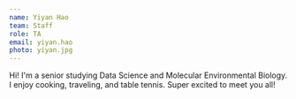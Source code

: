 ```yaml
---
name: Yiyan Hao
team: Staff
role: TA
email: yiyan.hao
photo: yiyan.jpg
---
```


Hi! I'm a senior studying Data Science and Molecular Environmental Biology. I enjoy cooking, traveling, and table tennis. Super excited to meet you all!